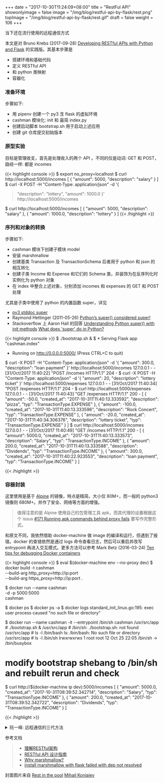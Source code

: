 +++
date = "2017-10-30T11:24:09+08:00"
title = "RestFul API"
showonlyimage = false
image = "/img/blog/restful-api-by-flask/rest.png"
topImage =  "/img/blog/restful-api-by-flask/rest.gif"
draft = false
weight = 106
+++

当下还在流行使用的远程通信方式
<!--more-->

本文是对 Bruno Krebs (2017-09-28) [Developing RESTful APIs with Python and Flask](https://auth0.com/blog/developing-restful-apis-with-python-and-flask/) 的实践版。其基本步骤是

- 搭建环境和基础代码
- 定义 RESTful API 
- 和 python 类映射
- 容器化

### 准备环境

步骤如下:

- 用 pipenv 创建一个 py3 含 flask 的虚拟环境
- cashman 模块化: init 和 最简 index.py 
- 创建启动脚本 bootstrap.sh 用于启动上述应用
- 创建 git 仓库提交初始版本


### 原型实验

目标是管理收支，首先是处理收入的两个 API 。不同的仅是动词: GET 和 POST，路经一样: 都是 incomes

{{< highlight console >}}
$ export no_proxy=localhost
$ curl http://localhost:5000/incomes
[
  {
    "amount": 5000, 
    "description": "salary"
  }
]
$ curl -X POST -H "Content-Type: application/json" -d '{
>    "description": "lottery",
>    "amount": 1000.0
> }' http://localhost:5000/incomes

$ curl http://localhost:5000/incomes
[
  {
    "amount": 5000, 
    "description": "salary"
  }, 
  {
    "amount": 1000.0, 
    "description": "lottery"
  }
]
{{< /highlight >}}

### 序列和对象的转换

步骤如下:

- cashman 模块下创建子模块 model
- 安装 marshmallow 
- 创建基类 Transaction 及 TransactionSchema 后者用于 python 和 json 的相互转化
- 创建子类 Income 和 Expense 和它们的 Schema 类，并装饰为在反序列化时实例化为 python 对象
- 在 index 中整合上述对象，分别添加 incomes 和 expenses 的 GET 和 POST 处理

尤其是子类中使用了 python 的内置函数 super，详见 

- [py3 stddoc super](https://docs.python.org/3.6/library/functions.html#super) 
- Raymond Hettinger (2011-05-26) [Python’s super() considered super!](https://rhettinger.wordpress.com/2011/05/26/super-considered-super/) 
- Stackoverflow 上 Aaron Hall 的回答 [Understanding Python super() with init methods](https://stackoverflow.com/a/27134600/4393386) [What does 'super' do in Python?](https://stackoverflow.com/a/33469090/4393386)

{{< highlight console >}}
$ ./bootstrap.sh &
$  * Serving Flask app "cashman.index"
 * Running on http://0.0.0.0:5000/ (Press CTRL+C to quit)

$ curl -X POST -H "Content-Type: application/json" -d '{
    "amount": 300.0,
    "description": "loan payment"
}' http://localhost:5000/incomes
127.0.0.1 - - [31/Oct/2017 11:40:22] "POST /incomes HTTP/1.1" 204 -
$ curl -X POST -H "Content-Type: application/json" -d '{
    "amount": 20,
    "description": "lottery ticket"
}' http://localhost:5000/expenses
127.0.0.1 - - [31/Oct/2017 11:40:34] "POST /expenses HTTP/1.1" 204 -
$ curl http://localhost:5000/expenses
127.0.0.1 - - [31/Oct/2017 11:40:43] "GET /expenses HTTP/1.1" 200 -
[
  {
    "amount": -50.0, 
    "created_at": "2017-10-31T11:40:13.333592", 
    "description": "pizza", 
    "typ": "TransactionType.EXPENSE"
  }, 
  {
    "amount": -100.0, 
    "created_at": "2017-10-31T11:40:13.333596", 
    "description": "Rock Concert", 
    "typ": "TransactionType.EXPENSE"
  }, 
  {
    "amount": -20.0, 
    "created_at": "2017-10-31T11:40:34.306376", 
    "description": "lottery ticket", 
    "typ": "TransactionType.EXPENSE"
  }
]
$ curl http://localhost:5000/incomes
127.0.0.1 - - [31/Oct/2017 11:40:49] "GET /incomes HTTP/1.1" 200 -
[
  {
    "amount": 5000.0, 
    "created_at": "2017-10-31T11:40:13.333573", 
    "description": "Salary", 
    "typ": "TransactionType.INCOME"
  }, 
  {
    "amount": 200.0, 
    "created_at": "2017-10-31T11:40:13.333588", 
    "description": "Dividends", 
    "typ": "TransactionType.INCOME"
  }, 
  {
    "amount": 300.0, 
    "created_at": "2017-10-31T11:40:22.923553", 
    "description": "loan payment", 
    "typ": "TransactionType.INCOME"
  }
]

{{< /highlight >}}

### 容器封装

这里使用是基于 [Alpine](https://en.wikipedia.org/wiki/Alpine_Linux) 的镜像，特点是精简，大小仅 80M+，而一般的 python3 镜像则 680M+。并作了安全、网络等方面的增强。

> 值得注意的是 Alpine 使用自己的包管理工具 apk，而其代理的设置根据这个 issus [#171 Running apk commands behind proxy fails](https://github.com/gliderlabs/docker-alpine/issues/171) 要写作完整形式。

和原文不同，我依然借助 docker-machine 做 image 的编译和运行，但遇到了报错。docker 的查错依然是通过 logs 命令查看日志，然后可以重启并改写 entrypoint 再进入交互模式。更多方法可以参考 Mark Betz (2016-03-24) [Ten tips for debugging Docker containers](https://medium.com/@betz.mark/ten-tips-for-debugging-docker-containers-cde4da841a1d)

{{< highlight console >}}
$ eval $(docker-machine env --no-proxy dev)
$ docker build -t cashman \
    --build-arg http_proxy=http://ip:port \
    --build-arg https_proxy=http://ip:port 
    .

$ docker run --name cashman \
     -d -p 5000:5000 \
     cashman
<hashid>

$ docker ps
$ docker ps -a
$ docker logs <hashid>
standard_init_linux.go:195: exec user process caused "no such file or directory"

$ docker run --name cashman -it --entrypoint /bin/sh cashman
/usr/src/app # ./bootstrap.sh &
/usr/src/app # /bin/sh: ./bootstrap.sh: not found
/usr/src/app # ls -l /bin/bash
ls: /bin/bash: No such file or directory
/usr/src/app # ls -l /bin/sh
lrwxrwxrwx    1 root     root            12 Oct 25 22:05 /bin/sh -> /bin/busybox

# modify bootstrap shebang to /bin/sh and rebuilt rerun and check
$ curl http://$(docker-machine ip dev):5000/incomes
[
  {
    "amount": 5000.0, 
    "created_at": "2017-10-31T08:39:52.342714", 
    "description": "Salary", 
    "typ": "TransactionType.INCOME"
  }, 
  {
    "amount": 200.0, 
    "created_at": "2017-10-31T08:39:52.342722", 
    "description": "Dividends", 
    "typ": "TransactionType.INCOME"
  }
]

{{< /highlight >}}

<details>
  <summary>阮一峰: 远程通信的三代方法</summary>
    {{< tweet 924517735832285184 >}}
</details>

参考文档

> - [理解RESTful架构](http://www.ruanyifeng.com/blog/2011/09/restful.html)
> - [RESTful API 设计指南](http://www.ruanyifeng.com/blog/2014/05/restful_api.html)
> - [Why marshmallow?](https://marshmallow.readthedocs.io/en/latest/why.html)
> - [install marshmallow with flask failed with dep not resolved](https://github.com/kennethreitz/pipenv/issues/992)

封面图片来自 [Rest in the pool](https://dribbble.com/shots/3389841-Rest-in-the-pool) <a href="https://dribbble.com/mihkonyev"><i class="fa fa-dribbble" aria-hidden="true"></i> Mihail Koniaiev</a>
